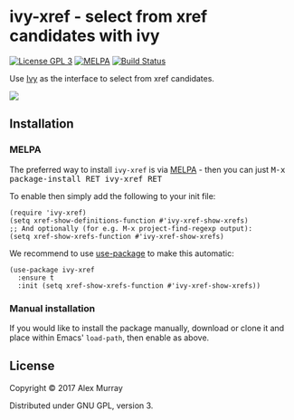 # ivy-xref - select from xref candidates with ivy

[![License GPL 3](https://img.shields.io/badge/license-GPL_3-green.svg)](http://www.gnu.org/licenses/gpl-3.0.txt)
[![MELPA](http://melpa.org/packages/ivy-xref-badge.svg)](http://melpa.org/#/ivy-xref)
[![Build Status](https://travis-ci.org/alexmurray/ivy-xref.svg?branch=master)](https://travis-ci.org/alexmurray/ivy-xref)

Use [Ivy](https://github.com/abo-abo/swiper) as the interface to select from
xref candidates.

![](https://raw.githubusercontent.com/alexmurray/ivy-xref/master/ivy-xref.png)

## Installation

### MELPA

The preferred way to install `ivy-xref` is via
[MELPA](http://melpa.org) - then you can just <kbd>M-x package-install RET
ivy-xref RET</kbd>

To enable then simply add the following to your init file:

```emacs-lisp
(require 'ivy-xref)
(setq xref-show-definitions-function #'ivy-xref-show-xrefs)
;; And optionally (for e.g. M-x project-find-regexp output):
(setq xref-show-xrefs-function #'ivy-xref-show-xrefs)
```

We recommend to use [use-package](https://github.com/jwiegley/use-package) to
make this automatic:

```emacs-lisp
(use-package ivy-xref
  :ensure t
  :init (setq xref-show-xrefs-function #'ivy-xref-show-xrefs))
```

### Manual installation

If you would like to install the package manually, download or clone it and
place within Emacs' `load-path`, then enable as above.

## License

Copyright © 2017 Alex Murray

Distributed under GNU GPL, version 3.
